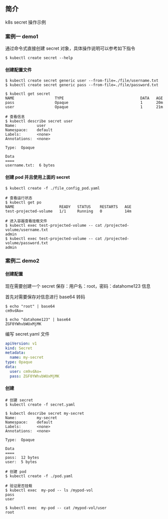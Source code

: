 ## 简介

k8s secret 操作示例

### 案例一 demo1

通过命令式直接创建 secret 对象，具体操作说明可以参考如下指令

```shell
$ kubectl create secret --help
```

#### 创建配置文件

```shell
$ kubectl create secret generic user --from-file=./file/username.txt
$ kubectl create secret generic pass --from-file=./file/password.txt

$ kubectl get secret
NAME                  TYPE                                  DATA   AGE
pass                  Opaque                                1      20m
user                  Opaque                                1      21m

# 查看信息
$ kubectl describe secret user
Name:         user
Namespace:    default
Labels:       <none>
Annotations:  <none>

Type:  Opaque

Data
====
username.txt:  6 bytes
```

#### 创建 pod 并且使用上面的 secret

```shell
$ kubectl create -f ./file_config_pod.yaml

# 查看运行状态
$ kubectl get po
NAME                    READY   STATUS    RESTARTS   AGE
test-projected-volume   1/1     Running   0          14m

# 进入容器查看挂载文件
$ kubectl exec test-projected-volume -- cat /projected-volume/username.txt
admin
$ kubectl exec test-projected-volume -- cat /projected-volume/password.txt
admin
```

### 案例二 demo2

#### 创建配置

现在需要创建一个 secret 保存：用户名：root，密码：datahome123 信息

首先对需要保存对信息进行 base64 转码

```shell
$ echo "root" | base64
cm9vdAo=

$ echo "datahome123" | base64
ZGF0YWhvbWUxMjMK
```

编写 secret.yaml 文件

```yaml
apiVersion: v1
kind: Secret
metadata:
  name: my-secret
type: Opaque
data:
  user: cm9vdAo=
  pass: ZGF0YWhvbWUxMjMK
```

#### 创建

```shell
# 创建 secret
$ kubectl create -f secret.yaml

$ kubectl describe secret my-secret
Name:         my-secret
Namespace:    default
Labels:       <none>
Annotations:  <none>

Type:  Opaque

Data
====
pass:  12 bytes
user:  5 bytes

# 创建 pod
$ kubectl create -f ./pod.yaml
```

```shell
# 验证是否挂载
$ kubectl exec  my-pod -- ls /mypod-vol
pass
user

$ kubectl exec  my-pod -- cat /mypod-vol/user
root
```

